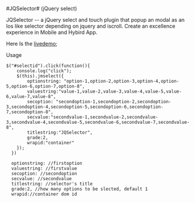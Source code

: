#JQSelector# (jQuery select)
  
  JQSelector -- a jQuery select and touch plugin that popup an modal as an Ios like selector depending on jquery and iscroll. Create an excellence experience in Mobile and Hybird App. 
  
    
  Here Is the [livedemo](http://codepen.io/fomenyesu/pen/jbPLzd);

Usage

    $("#selectid").click(function(){
        console.log("click");
        $(this).jmselect({
            optionstring: "option-1,option-2,option-3,option-4,option-5,option-6,option-7,option-8",
            valuestring:"value-1,value-2,value-3,value-4,value-5,value-6,value-7,value-8",
            secoption: "secondoption-1,secondoption-2,secondoption-3,secondoption-4,secondoption-5,secondoption-6,secondoption-7,secondoption-8",
            secvalue:"secondvalue-1,secondvalue-2,secondvalue-3,secondvalue-4,secondvalue-5,secondvalue-6,secondvalue-7,secondvalue-8",
            titlestring:"JQSelector",
            grade:2,
            wrapid:"container"
        });
      })
      
      optionstring: //firstoption
      valuestring: //firstvalue
      secoption: //secondoption 
      secvalue: //secondvalue
      titlestring: //selector's title
      grade:2, //how many options to be slected, default 1 
      wrapid://container dom id
      
